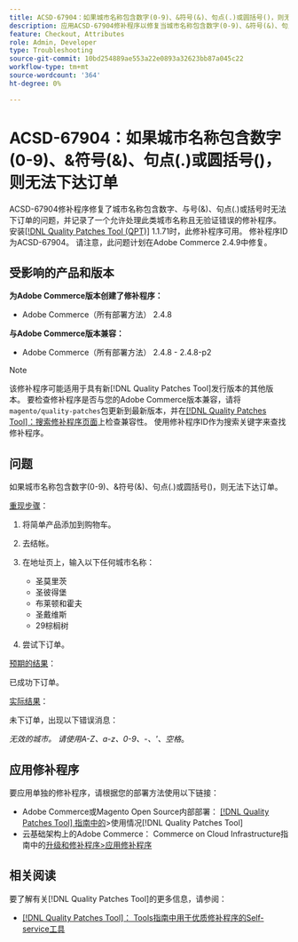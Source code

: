 ```yaml
---
title: ACSD-67904：如果城市名称包含数字(0-9)、&符号(&)、句点(.)或圆括号()，则无法下达订单
description: 应用ACSD-67904修补程序以修复当城市名称包含数字(0-9)、&符号(&)、句点(.)或圆括号()时，无法签出的Adobe Commerce问题。
feature: Checkout, Attributes
role: Admin, Developer
type: Troubleshooting
source-git-commit: 10bd254889ae553a22e0893a32623bb87a045c22
workflow-type: tm+mt
source-wordcount: '364'
ht-degree: 0%

---
```



# ACSD-67904：如果城市名称包含数字(0-9)、&amp;符号(&amp;)、句点(.)或圆括号()，则无法下达订单

ACSD-67904修补程序修复了城市名称包含数字、与号(&amp;)、句点(.)或括号时无法下订单的问题，并记录了一个允许处理此类城市名称且无验证错误的修补程序。 安装[[!DNL Quality Patches Tool (QPT)]](/help/tools/quality-patches-tool/quality-patches-tool-to-self-serve-quality-patches.md) 1.1.71时，此修补程序可用。 修补程序ID为ACSD-67904。 请注意，此问题计划在Adobe Commerce 2.4.9中修复。

## 受影响的产品和版本

**为Adobe Commerce版本创建了修补程序：**

* Adobe Commerce（所有部署方法） 2.4.8

**与Adobe Commerce版本兼容：**

* Adobe Commerce（所有部署方法） 2.4.8 - 2.4.8-p2

>[!NOTE]
>
>该修补程序可能适用于具有新[!DNL Quality Patches Tool]发行版本的其他版本。 要检查修补程序是否与您的Adobe Commerce版本兼容，请将`magento/quality-patches`包更新到最新版本，并在[[!DNL Quality Patches Tool]：搜索修补程序页面](https://experienceleague.adobe.com/tools/commerce-quality-patches/index.html?lang=zh-Hans)上检查兼容性。 使用修补程序ID作为搜索关键字来查找修补程序。

## 问题

如果城市名称包含数字(0-9)、&amp;符号(&amp;)、句点(.)或圆括号()，则无法下达订单。

<u>重现步骤</u>：

1. 将简单产品添加到购物车。
1. 去结帐。
1. 在地址页上，输入以下任何城市名称：

   * 圣莫里茨
   * 圣彼得堡
   * 布莱顿和霍夫
   * 圣戴维斯
   * 29棕榈树

1. 尝试下订单。


<u>预期的结果</u>：

已成功下订单。

<u>实际结果</u>：

未下订单，出现以下错误消息：

*无效的城市。 请使用A-Z、a-z、0-9、-、&#39;、空格*。


## 应用修补程序

要应用单独的修补程序，请根据您的部署方法使用以下链接：

* Adobe Commerce或Magento Open Source内部部署： [[!DNL Quality Patches Tool] 指南中的](/help/tools/quality-patches-tool/usage.md)>使用情况[!DNL Quality Patches Tool]
* 云基础架构上的Adobe Commerce： Commerce on Cloud Infrastructure指南中的[升级和修补程序>应用修补程序](https://experienceleague.adobe.com/docs/commerce-cloud-service/user-guide/develop/upgrade/apply-patches.html?lang=zh-Hans)

## 相关阅读

要了解有关[!DNL Quality Patches Tool]的更多信息，请参阅：

* [[!DNL Quality Patches Tool]： Tools指南中用于优质修补程序的Self-service工具](/help/tools/quality-patches-tool/quality-patches-tool-to-self-serve-quality-patches.md)
